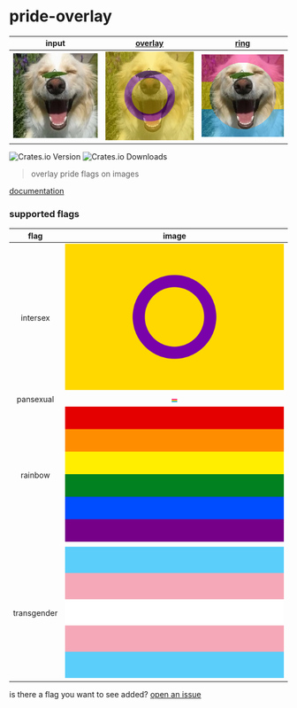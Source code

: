 # pride-overlay

|          input           |     [overlay](examples/overlay.rs)      |        [ring](examples/ring.rs)         |
| :----------------------: | :-------------------------------------: | :-------------------------------------: |
| ![](https://raw.githubusercontent.com/isitreallyalive/pride-overlay/refs/heads/main/examples/input.webp) | ![](https://raw.githubusercontent.com/isitreallyalive/pride-overlay/refs/heads/main/examples/out/overlay/intersex.webp) | ![](https://raw.githubusercontent.com/isitreallyalive/pride-overlay/refs/heads/main/examples/out/ring/pansexual.webp) |

![Crates.io Version](https://img.shields.io/crates/v/pride-overlay?style=for-the-badge&labelColor=%23313244&color=%23e64553)
![Crates.io Downloads](https://img.shields.io/crates/d/pride-overlay?style=for-the-badge&labelColor=%23313244&color=%23e64553&label=Downloads)

> overlay pride flags on images

[documentation](https://docs.rs/pride-overlay)

### supported flags

|    flag     |                                                         image                                                          |
| :---------: | :--------------------------------------------------------------------------------------------------------------------: |
|  intersex   |       ![intersex flag](https://raw.githubusercontent.com/isitreallyalive/pride-overlay/refs/heads/main/flags/intersex.svg)        |
|  pansexual  |   ![pansexual flag](https://raw.githubusercontent.com/isitreallyalive/pride-overlay/refs/heads/main/flags/readme/pansexual.svg)   |
|   rainbow   |     ![rainbow flag](https://raw.githubusercontent.com/isitreallyalive/pride-overlay/refs/heads/main/flags/readme/rainbow.svg)     |
| transgender | ![transgender flag](https://raw.githubusercontent.com/isitreallyalive/pride-overlay/refs/heads/main/flags/readme/transgender.svg) |


is there a flag you want to see added? [open an issue](https://github.com/isitreallyalive/pride-overlay/issues/new?template=flag-request.md)
